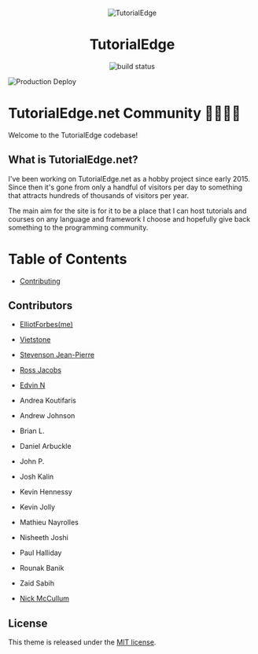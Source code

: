 <div align="center">
  <br/>
  <img alt="TutorialEdge" src="https://images.tutorialedge.net/images/logo.png" />
  <h1>TutorialEdge</h1>
  
  <img src="https://travis-ci.org/elliotforbes/tutorialedge.net.svg?branch=master" alt="build status" />  
  
</div>


![Production Deploy](https://github.com/elliotforbes/tutorialedge.net/workflows/Production%20Deploy/badge.svg)

# TutorialEdge.net Community  👩‍💻👨‍💻

Welcome to the TutorialEdge codebase! 

## What is TutorialEdge.net?

I've been working on TutorialEdge.net as a hobby project since early 2015. Since
then it's gone from only a handful of visitors per day to something that
attracts hundreds of thousands of visitors per year.

The main aim for the site is for it to be a place that I can host tutorials and
courses on any language and framework I choose and hopefully give back something
to the programming community.

# Table of Contents

* [Contributing](docs/contributing.md)

## Contributors

- [ElliotForbes(me)](https://github.com/elliotforbes)
- [Vietstone](https://github.com/vietstone)
- [Stevenson Jean-Pierre](https://github.com/Sjeanpierre)
- [Ross Jacobs](https://github.com/pocc)
- [Edvin N](https://github.com/NissesSenap)

- Andrea Koutifaris
- Andrew Johnson
- Brian L.
- Daniel Arbuckle
- John P.
- Josh Kalin
- Kevin Hennessy
- Kevin Jolly
- Mathieu Nayrolles
- Nisheeth Joshi
- Paul Halliday
- Rounak Banik
- Zaid Sabih
- [Nick McCullum](https://nickmccullum.com/)

## License

This theme is released under the
[MIT license](//github.com/Vimux/blank/blob/master/LICENSE.md).
